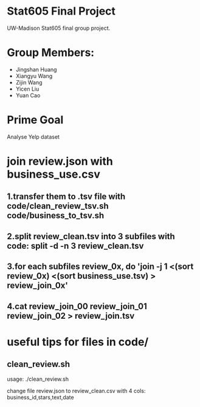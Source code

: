 # Stat605 Final Project
UW-Madison Stat605 final group project.

# Group Members:

* Jingshan Huang
* Xiangyu Wang
* Zijin Wang
* Yicen Liu
* Yuan Cao

# Prime Goal

Analyse Yelp dataset

# join review.json with business_use.csv
## 1.transfer them to .tsv file with code/clean_review_tsv.sh code/business_to_tsv.sh
## 2.split review_clean.tsv into 3 subfiles with code: split -d -n 3 review_clean.tsv
## 3.for each subfiles review_0x, do 'join -j 1 <(sort review_0x) <(sort business_use.tsv) > review_join_0x'
## 4.cat review_join_00 review_join_01 review_join_02 > review_join.tsv


# useful tips for files in code/

## clean_review.sh

usage: ./clean_review.sh

change file review.json to review_clean.csv with 4 cols: business_id,stars,text,date
